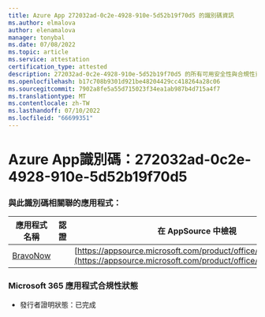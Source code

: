 ```yaml
---
title: Azure App 272032ad-0c2e-4928-910e-5d52b19f70d5 的識別碼資訊
ms.author: elmalova
author: elenamalova
manager: tonybal
ms.date: 07/08/2022
ms.topic: article
ms.service: attestation
certification_type: attested
description: 272032ad-0c2e-4928-910e-5d52b19f70d5 的所有可用安全性與合規性資訊。
ms.openlocfilehash: b17c708b9301d921be48204429cc418264a28c06
ms.sourcegitcommit: 7902a8fe5a55d715023f34ea1ab987b4d715a4f7
ms.translationtype: MT
ms.contentlocale: zh-TW
ms.lasthandoff: 07/10/2022
ms.locfileid: "66699351"
---
```

# <a name="azure-app-id-272032ad-0c2e-4928-910e-5d52b19f70d5"></a>Azure App識別碼：272032ad-0c2e-4928-910e-5d52b19f70d5


### <a name="apps-associated-with-this-id"></a>與此識別碼相關聯的應用程式：
| **應用程式名稱** | **認證** | **在 AppSource 中檢視** |
|--------------|---------------|-----------------------|
| [BravoNow](../forward/WA200000157.md) |  | [https://appsource.microsoft.com/product/office/WA200000157](https://appsource.microsoft.com/product/office/WA200000157) |

### <a name="microsoft-365-app-compliance-status"></a>Microsoft 365 應用程式合規性狀態
- 發行者證明狀態：已完成
